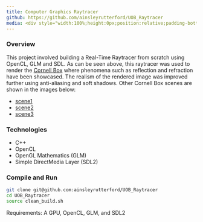 ```yaml
---
title: Computer Graphics Raytracer 
github: https://github.com/ainsleyrutterford/UOB_Raytracer
media: <div style="width:100%;height:0px;position:relative;padding-bottom:58.044%;"><iframe src="https://streamable.com/s/rn875/wxuqhg" frameborder="0" width="100%" height="100%" allowfullscreen style="width:100%;height:100%;position:absolute;left:0px;top:0px;overflow:hidden;"></iframe></div><br>
---
```

### Overview
This project involved building a Real-Time Raytracer from scratch using OpenCL, GLM and SDL. As can be seen above, this raytracer was used to render the [Cornell Box](https://en.wikipedia.org/wiki/Cornell_box) where phenomena such as reflection and refraction have been showcased. The realism of the rendered image was improved further using anti-aliasing and soft shadows. Other Cornell Box scenes are shown in the images below:
* [scene1](https://streamable.com/1mugn)
* [scene2](https://streamable.com/kwoa2)
* [scene3](https://streamable.com/phfs2)

### Technologies 
* C++
* OpenCL
* OpenGL Mathematics (GLM)
* Simple DirectMedia Layer (SDL2)


### Compile and Run
```bash
git clone git@github.com:ainsleyrutterford/UOB_Raytracer
cd UOB_Raytracer
source clean_build.sh
```
Requirements: A GPU, OpenCL, GLM, and SDL2
